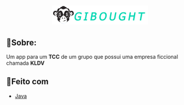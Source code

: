 ﻿<h1 align="center">
<img src="app\gibought\app\src\main\res\drawable\iconfull.png">
</h1>

## 🔖Sobre:

Um app para um **TCC** de um grupo que possui uma empresa ficcional chamada **KLDV**

## 🚀Feito com
- [Java](https://www.oracle.com/br/java/)
